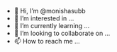 - 👋 Hi, I’m @monishasubb
- 👀 I’m interested in ...
- 🌱 I’m currently learning ...
- 💞️ I’m looking to collaborate on ...
- 📫 How to reach me ...

<!---
monishasubb/monishasubb is a ✨ special ✨ repository because its `README.md` (this file) appears on your GitHub profile.
You can click the Preview link to take a look at your changes.
--->
